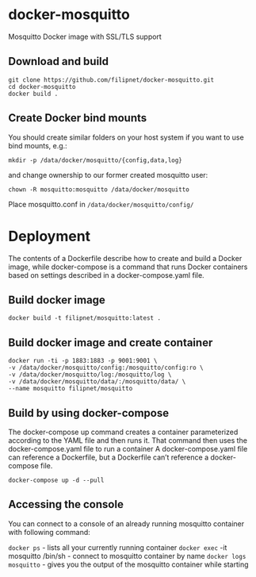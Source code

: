 # docker-mosquitto
Mosquitto Docker image with SSL/TLS support

## Download and build
``` 
git clone https://github.com/filipnet/docker-mosquitto.git
cd docker-mosquitto
docker build .
```

## Create Docker bind mounts

You should create similar folders on your host system if you want to use bind mounts, e.g.:
```
mkdir -p /data/docker/mosquitto/{config,data,log}
```
and change ownership to our former created mosquitto user:
```
chown -R mosquitto:mosquitto /data/docker/mosquitto
```
Place mosquitto.conf in ```/data/docker/mosquitto/config/```

# Deployment
The contents of a Dockerfile describe how to create and build a Docker image, while docker-compose is a command that runs Docker containers based on settings described in a docker-compose.yaml file.

## Build docker image
```
docker build -t filipnet/mosquitto:latest .
```

## Build docker image and create container 
```
docker run -ti -p 1883:1883 -p 9001:9001 \
-v /data/docker/mosquitto/config:/mosquitto/config:ro \
-v /data/docker/mosquitto/log:/mosquitto/log \
-v /data/docker/mosquitto/data/:/mosquitto/data/ \
--name mosquitto filipnet/mosquitto
```

## Build by using docker-compose 
The docker-compose up command creates a container parameterized according to the YAML file and then runs it. That command then uses the docker-compose.yaml file to run a container
A docker-compose.yaml file can reference a Dockerfile, but a Dockerfile can’t reference a docker-compose file.
```
docker-compose up -d --pull
```

## Accessing the console
You can connect to a console of an already running mosquitto container with following command:

```docker ps``` - lists all your currently running container
```docker exec``` -it mosquitto /bin/sh - connect to mosquitto container by name
```docker logs mosquitto``` - gives you the output of the mosquitto container while starting
